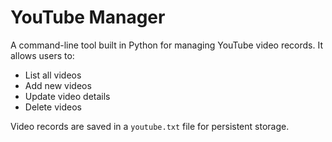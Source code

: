 # YouTube Manager

A command-line tool built in Python for managing YouTube video records. It allows users to:

- List all videos
- Add new videos
- Update video details
- Delete videos

Video records are saved in a `youtube.txt` file for persistent storage.
